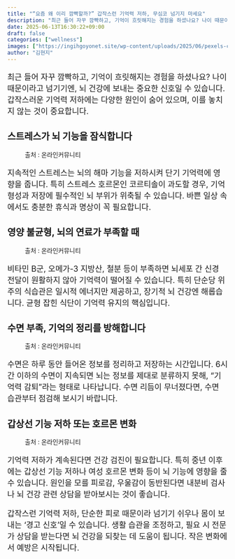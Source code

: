 ```yaml
---
title: "“요즘 왜 이리 깜빡할까?” 갑작스런 기억력 저하, 무심코 넘기지 마세요"
description: "최근 들어 자꾸 깜빡하고, 기억이 흐릿해지는 경험을 하셨나요? 나이 때문이라고 넘기기엔, 뇌 건강에 보내는 중요한 신호일 수 있습니다. 갑작스러운 기억력 저하에는 다양한 원인이 숨어 있으며, 이를 놓치지 않는 것이 중요합니다."
date: 2025-06-13T16:30:22+09:00
draft: false
categories: ["wellness"]
images: ["https://ingihgoyonet.site/wp-content/uploads/2025/06/pexels-cottonbro-7418077-1024x683.jpg", "https://ingihgoyonet.site/wp-content/uploads/2025/06/pexels-rdne-6129042-1024x683.jpg", "https://ingihgoyonet.site/wp-content/uploads/2025/06/pexels-tima-miroshnichenko-6010927-1-1024x683.jpg", "https://ingihgoyonet.site/wp-content/uploads/2025/06/pexels-ann-h-45017-7429566-683x1024.jpg"]
author: "김현지"
---
```


<p style="font-size:18px">최근 들어 자꾸 깜빡하고, 기억이 흐릿해지는 경험을 하셨나요? 나이 때문이라고 넘기기엔, 뇌 건강에 보내는 중요한 신호일 수 있습니다. 갑작스러운 기억력 저하에는 다양한 원인이 숨어 있으며, 이를 놓치지 않는 것이 중요합니다.</p> <h2 >스트레스가 뇌 기능을 잠식합니다</h2> <figure ><img src="https://ingihgoyonet.site/wp-content/uploads/2025/06/pexels-cottonbro-7418077-1024x683.jpg" alt="" style="aspect-ratio:16/9;object-fit:cover"/><figcaption >출처 : 온라인커뮤니티</figcaption></figure> <p style="font-size:18px">지속적인 스트레스는 뇌의 해마 기능을 저하시켜 단기 기억력에 영향을 줍니다. 특히 스트레스 호르몬인 코르티솔이 과도할 경우, 기억 형성과 저장에 필수적인 뇌 부위가 위축될 수 있습니다. 바쁜 일상 속에서도 충분한 휴식과 명상이 꼭 필요합니다.</p> <h2 >영양 불균형, 뇌의 연료가 부족할 때</h2> <figure ><img src="https://ingihgoyonet.site/wp-content/uploads/2025/06/pexels-rdne-6129042-1024x683.jpg" alt="" style="aspect-ratio:16/9;object-fit:cover"/><figcaption >출처 : 온라인커뮤니티</figcaption></figure> <p style="font-size:18px">비타민 B군, 오메가-3 지방산, 철분 등이 부족하면 뇌세포 간 신경 전달이 원활하지 않아 기억력이 떨어질 수 있습니다. 특히 단순당 위주의 식습관은 일시적 에너지만 제공하고, 장기적 뇌 건강엔 해롭습니다. 균형 잡힌 식단이 기억력 유지의 핵심입니다.</p> <h2 >수면 부족, 기억의 정리를 방해합니다</h2> <figure ><img src="https://ingihgoyonet.site/wp-content/uploads/2025/06/pexels-tima-miroshnichenko-6010927-1-1024x683.jpg" alt="" style="aspect-ratio:16/9;object-fit:cover"/><figcaption >출처 : 온라인커뮤니티</figcaption></figure> <p style="font-size:18px">수면은 하루 동안 들어온 정보를 정리하고 저장하는 시간입니다. 6시간 이하의 수면이 지속되면 뇌는 정보를 제대로 분류하지 못해, “기억력 감퇴”라는 형태로 나타납니다. 수면 리듬이 무너졌다면, 수면 습관부터 점검해 보시기 바랍니다.</p> <h2 >갑상선 기능 저하 또는 호르몬 변화</h2> <figure ><img src="https://ingihgoyonet.site/wp-content/uploads/2025/06/pexels-ann-h-45017-7429566-683x1024.jpg" alt="" style="aspect-ratio:16/9;object-fit:cover"/><figcaption >출처 : 온라인커뮤니티</figcaption></figure> <p style="font-size:18px">기억력 저하가 계속된다면 건강 검진이 필요합니다. 특히 중년 이후에는 갑상선 기능 저하나 여성 호르몬 변화 등이 뇌 기능에 영향을 줄 수 있습니다. 원인을 모를 피로감, 우울감이 동반된다면 내분비 검사나 뇌 건강 관련 상담을 받아보시는 것이 좋습니다.</p> <p style="font-size:18px">갑작스런 기억력 저하, 단순한 피로 때문이라 넘기기 쉬우나 몸이 보내는 ‘경고 신호’일 수 있습니다. 생활 습관을 조정하고, 필요 시 전문가 상담을 받는다면 뇌 건강을 되찾는 데 도움이 됩니다. 작은 변화에서 예방은 시작됩니다.</p>